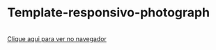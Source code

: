 # Template-responsivo-photograph

<br>
<a href="https://mayconpcampos.github.io/Template-responsivo-photograph/" target="_blank">Clique aqui para ver no navegador</a>
